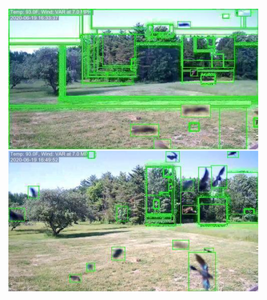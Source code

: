 ![20200619-161932-164937](in/20200619/20200619-161932-164937_0_.jpg)
![20200619-164942-171947](in/20200619/20200619-164942-171947_0_.jpg)
